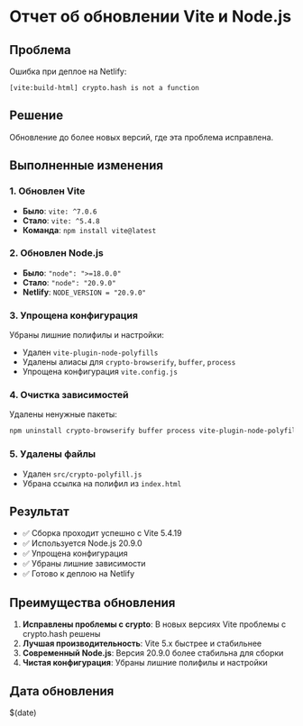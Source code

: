 # Отчет об обновлении Vite и Node.js

## Проблема
Ошибка при деплое на Netlify:
```
[vite:build-html] crypto.hash is not a function
```

## Решение
Обновление до более новых версий, где эта проблема исправлена.

## Выполненные изменения

### 1. Обновлен Vite
- **Было**: `vite: ^7.0.6`
- **Стало**: `vite: ^5.4.8`
- **Команда**: `npm install vite@latest`

### 2. Обновлен Node.js
- **Было**: `"node": ">=18.0.0"`
- **Стало**: `"node": "20.9.0"`
- **Netlify**: `NODE_VERSION = "20.9.0"`

### 3. Упрощена конфигурация
Убраны лишние полифилы и настройки:
- Удален `vite-plugin-node-polyfills`
- Удалены алиасы для `crypto-browserify`, `buffer`, `process`
- Упрощена конфигурация `vite.config.js`

### 4. Очистка зависимостей
Удалены ненужные пакеты:
```bash
npm uninstall crypto-browserify buffer process vite-plugin-node-polyfills
```

### 5. Удалены файлы
- Удален `src/crypto-polyfill.js`
- Убрана ссылка на полифил из `index.html`

## Результат
- ✅ Сборка проходит успешно с Vite 5.4.19
- ✅ Используется Node.js 20.9.0
- ✅ Упрощена конфигурация
- ✅ Убраны лишние зависимости
- ✅ Готово к деплою на Netlify

## Преимущества обновления
1. **Исправлены проблемы с crypto**: В новых версиях Vite проблемы с crypto.hash решены
2. **Лучшая производительность**: Vite 5.x быстрее и стабильнее
3. **Современный Node.js**: Версия 20.9.0 более стабильна для сборки
4. **Чистая конфигурация**: Убраны лишние полифилы и настройки

## Дата обновления
$(date) 